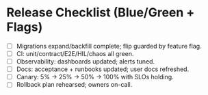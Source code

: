 # Release Checklist (Blue/Green + Flags)

- [ ] Migrations expand/backfill complete; flip guarded by feature flag.
- [ ] CI: unit/contract/E2E/HIL/chaos all green.
- [ ] Observability: dashboards updated; alerts tuned.
- [ ] Docs: acceptance + runbooks updated; user docs refreshed.
- [ ] Canary: 5% → 25% → 50% → 100% with SLOs holding.
- [ ] Rollback plan rehearsed; owners on-call.
